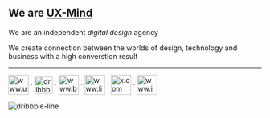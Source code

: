 <h2>We are <a href="https://ux-mind.pro/" target="_blank">UX-Mind</a></h2>

We are an independent _digital design_ agency

We create connection between the worlds of design, technology and business with a high converstion result
 
---

<p align="left">
<a href="https://www.upwork.com/agencies/uxmind/" target="_blank"><img align="center" src="https://www.svgrepo.com/show/349549/upwork.svg" alt="www.upwork.com" height="40" width="40" /></a>
· 
<a href="https://dribbble.com/ux-mind-pro" target="_blank"><img align="center" src="https://drive.google.com/file/d/1126pfGKrWqAjhHQCCxfSCV8ieIMXFqVh/view?usp=sharing" alt="dribbble.com" height="36" width="36" /></a>
·  
<a href="https://www.behance.net/ux-mind-pro" target="_blank"><img align="center" src="https://www.svgrepo.com/show/382716/behance.svg" alt="www.behance.net" height="40" width="40" /></a>
·  
<a href="https://www.linkedin.com/company/ux-mind-pro" target="_blank"><img align="center" src="https://www.svgrepo.com/show/448234/linkedin.svg" alt="www.linkedin.com" height="40" width="40" /></a>
· 
<a href="https://x.com/ux_mind_pro" target="_blank"><img align="center" src="https://seeklogo.com/images/T/twitter-x-logo-0339F999CF-seeklogo.com.png?v=638264860180000000" alt="x.com" height="40" width="40" /></a>
· 
<a href="https://www.instagram.com/ux_mind_pro/" target="_blank"><img align="center" src="https://www.svgrepo.com/show/452229/instagram-1.svg" alt="www.instagram.com" height="40" width="40" /></a>
</p>

![dribbble-line](https://github.com/ux-mind/.github/assets/60358374/422c1fbc-9ed6-4de7-bd80-37279740fd1d)
